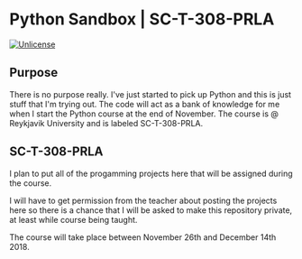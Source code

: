 # Python Sandbox | SC-T-308-PRLA

[![Unlicense](https://img.shields.io/badge/license-UNLICENSE-lightgrey.svg?style=for-the-badge)](https://unlicense.org/)

## Purpose

There is no purpose really. I've just started to pick up Python and this is just stuff that I'm trying
out. The code will act as a bank of knowledge for me when I start the Python course at the end of
November. The course is @ Reykjavik University and is labeled SC-T-308-PRLA.

## SC-T-308-PRLA

I plan to put all of the progamming projects here that will be assigned during the course.

I will have to get permission from the teacher about posting the projects here so there is a chance
that I will be asked to make this repository private, at least while course being taught.

The course will take place between November 26th and December 14th 2018.
